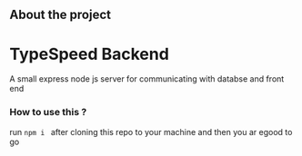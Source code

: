 ## About the project

<h1>TypeSpeed Backend</h1>

<p>A small express node js server for communicating with databse and front end</p>
<h3> How to use this ?  </h3>
run   <code>npm i </code> after cloning this repo to your machine and then you ar egood to go
